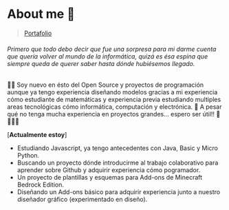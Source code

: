 # About me 👋

> [Portafolio](https://akzule.github.io/Akzule/portafolio)

###### Primero que todo debo decir que fue una sorpresa para mi darme cuenta que quería volver al mundo de la informática, quizá es ésa espina que siempre queda de querer saber hasta dónde hubiésemos llegado.

🌚🌝 Soy nuevo en ésto del Open Source y proyectos de programación aunque ya tengo experiencia diseñando modelos gracias a mi experiencia cómo estudiante de matemáticas y experiencia previa estudiando multiples areas tecnológicas cómo informática, computación y electrónica. 🥀 A pesar qué no tenga mucha experiencia en proyectos grandes... espero ser útil!! 🦈🧠✨✨

\[**Actualmente estoy**\]
* Estudiando Javascript, ya tengo antecedentes con Java, Basic y Micro Python. 
* Buscando un proyecto dónde introducirme al trabajo colaborativo para aprender sobre Github y adquirir experiencia cómo pogramador.
* Un proyecto de plantillas y esquemas para Add-ons de Minecraft Bedrock Edition.
* Diseñando un Add-ons básico para adquirir experiencia junto a nuestro diseñador gráfico (experimentado en diseño).

<!--
**akzule/akzule** is a ✨ _special_ ✨ repository because its `README.md` (this file) appears on your GitHub profile.

Here are some ideas to get you started:

- 🔭 I’m currently working on ...
- 🌱 I’m currently learning ...
- 👯 I’m looking to collaborate on ...
- 🤔 I’m looking for help with ...
- 💬 Ask me about ...
- 📫 How to reach me: ...
- 😄 Pronouns: ...
- ⚡ Fun fact: ...
-->
